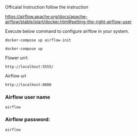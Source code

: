 Officaial Instruction follow the instruction

https://airflow.apache.org/docs/apache-airflow/stable/start/docker.html#setting-the-right-airflow-user

Execute below command to configure airflow in your system.

```
docker-compose up airflow-init
```



```
docker-compose up
```


Flower urrl:
```
http://localhost:5555/
```

Airflow url 
```
http://localhost:8080
```
### Airflow user name
```
airflow
```
### Airflow password: 
```
airflow
```
